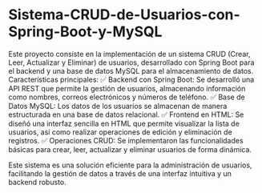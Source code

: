 # Sistema-CRUD-de-Usuarios-con-Spring-Boot-y-MySQL
Este proyecto consiste en la implementación de un sistema CRUD (Crear, Leer, Actualizar y Eliminar) de usuarios, desarrollado con Spring Boot para el backend y una base de datos MySQL para el almacenamiento de datos.
Características principales:
✅ Backend con Spring Boot: Se desarrolló una API REST que permite la gestión de usuarios, almacenando información como nombres, correos electrónicos y números de teléfono.
✅ Base de Datos MySQL: Los datos de los usuarios se almacenan de manera estructurada en una base de datos relacional.
✅ Frontend en HTML: Se diseñó una interfaz sencilla en HTML que permite visualizar la lista de usuarios, así como realizar operaciones de edición y eliminación de registros.
✅ Operaciones CRUD: Se implementaron las funcionalidades básicas para crear, leer, actualizar y eliminar usuarios de forma dinámica.

Este sistema es una solución eficiente para la administración de usuarios, facilitando la gestión de datos a través de una interfaz intuitiva y un backend robusto.
